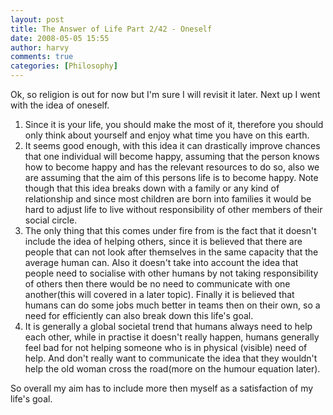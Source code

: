 ```yaml
---
layout: post
title: The Answer of Life Part 2/42 - Oneself
date: 2008-05-05 15:55
author: harvy
comments: true
categories: [Philosophy]
---
```

Ok, so religion is out for now but I'm sure I will revisit it later. Next up I went with the idea of oneself.
1. Since it is your life, you should make the most of it, therefore you should only think about yourself and enjoy what time you have on this earth.
2. It seems good enough, with this idea it can drastically improve chances that one individual will become happy, assuming that the person knows how to become happy and has the relevant resources to do so, also we are assuming that the aim of this persons life is to become happy. Note though that this idea breaks down with a family or any kind of relationship and since most children are born into families it would be hard to adjust life to live without responsibility of other members of their social circle.
3. The only thing that this comes under fire from is the fact that it doesn't include the idea of helping others, since it is believed that there are people that can not look after themselves in the same capacity that the average human can. Also it doesn't take into account the idea that people need to socialise with other humans by not taking responsibility of others then there would be no need to communicate with one another(this will covered in a later topic). Finally it is believed that humans can do some jobs much better in teams then on their own, so a need for efficiently  can also break down this life's goal.
4. It is generally a global societal trend that humans always need to help each other, while in practise it doesn't really happen, humans generally feel bad for not helping someone who is in physical (visible) need of help. And don't really want to communicate the idea that they wouldn't help the old woman cross the road(more on the humour equation later).

So overall my aim has to include more then myself as a satisfaction of my life's goal.
